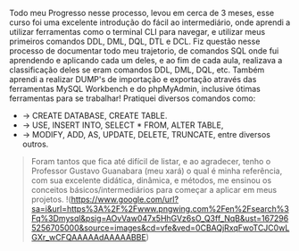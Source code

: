 Todo meu Progresso nesse processo, levou em cerca de 3 meses, esse curso foi uma excelente introdução do fácil ao intermediário, onde aprendi a utilizar ferramentas como o terminal CLI para navegar, e utilizar meus primeiros comandos DDL, DML, DQL, DTL e DCL.
Fiz questão nesse processo de documentar todo meu trajetorio, de comandos SQL onde fui aprendendo e aplicando cada um deles, e ao fim de cada aula, realizava a classificação deles se eram comandos DDL, DML, DQL, etc.
Também aprendi a realizar DUMP's de importação e exportação através das ferramentas MySQL Workbench e do phpMyAdmin, inclusive ótimas ferramentas para se trabalhar!
Pratiquei diversos comandos como:
 * -> CREATE DATABASE, CREATE TABLE.
 * -> USE, INSERT INTO,  SELECT * FROM, ALTER TABLE,
 * -> MODIFY, ADD, AS, UPDATE, DELETE, TRUNCATE, entre diversos outros.
>Foram tantos que fica até difícil de listar, e ao agradecer, tenho o Professor Gustavo Guanabara (meu xará) o qual é minha referência, com sua excelente didática, dinâmica, e métodos, me ensinou os conceitos básicos/intermediários para começar a aplicar em meus projetos.
!(https://www.google.com/url?sa=i&url=https%3A%2F%2Fwww.pngwing.com%2Fen%2Fsearch%3Fq%3Dmysql&psig=AOvVaw047x5HhGVz6sO_Q3ff_NqB&ust=1672965256705000&source=images&cd=vfe&ved=0CBAQjRxqFwoTCJC0wLGXr_wCFQAAAAAdAAAAABBE)
